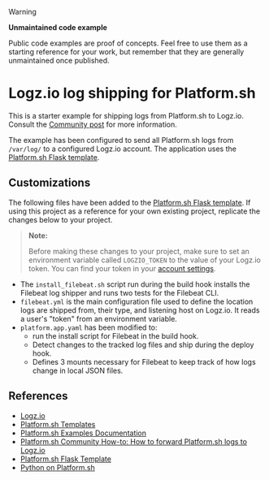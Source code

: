 
> [!WARNING]
> **Unmaintained code example**
>
> Public code examples are proof of concepts.
> Feel free to use them as a starting reference for your work, but remember that they are generally unmaintained once published.

# Logz.io log shipping for Platform.sh

This is a starter example for shipping logs from Platform.sh to Logz.io. Consult the [Community post](https://community.platform.sh/t/how-to-forward-platform-sh-logs-to-logz-io/197) for more information.

The example has been configured to send all Platform.sh logs from `/var/log/` to a configured Logz.io account. The application uses the [Platform.sh Flask template](https://github.com/platformsh-templates/flask).

## Customizations

The following files have been added to the [Platform.sh Flask template](https://github.com/platformsh-templates/flask). If using this project as a reference for your own existing project, replicate the changes below to your project.

> **Note:**
>
> Before making these changes to your project, make sure to set an environment variable called `LOGZIO_TOKEN` to the value of your Logz.io token. You can find your token in your [account settings](https://app.logz.io/#/dashboard/settings/manage-accounts).

* The `install_filebeat.sh` script run during the build hook installs the Filebeat log shipper and runs two tests for the Filebeat CLI.
* `filebeat.yml` is the main configuration file used to define the location logs are shipped from, their type, and listening host on Logz.io. It reads a user's "token" from an environment variable.
* `platform.app.yaml` has been modified to:
    * run the install script for Filebeat in the build hook.
    * Detect changes to the tracked log files and ship during the deploy hook.
    * Defines 3 mounts necessary for Filebeat to keep track of how logs change in local JSON files.


## References

* [Logz.io](https://logz.io/)
* [Platform.sh Templates](https://github.com/platformsh-templates)
* [Platform.sh Examples Documentation](https://docs.platform.sh/development/templates#examples.html)
* [Platform.sh Community How-to: How to forward Platform.sh logs to Logz.io](https://community.platform.sh/t/how-to-forward-platform-sh-logs-to-logz-io/197)
* [Platform.sh Flask Template](https://github.com/platformsh-templates/flask)
* [Python on Platform.sh](https://docs.platform.sh/languages/python.html)
